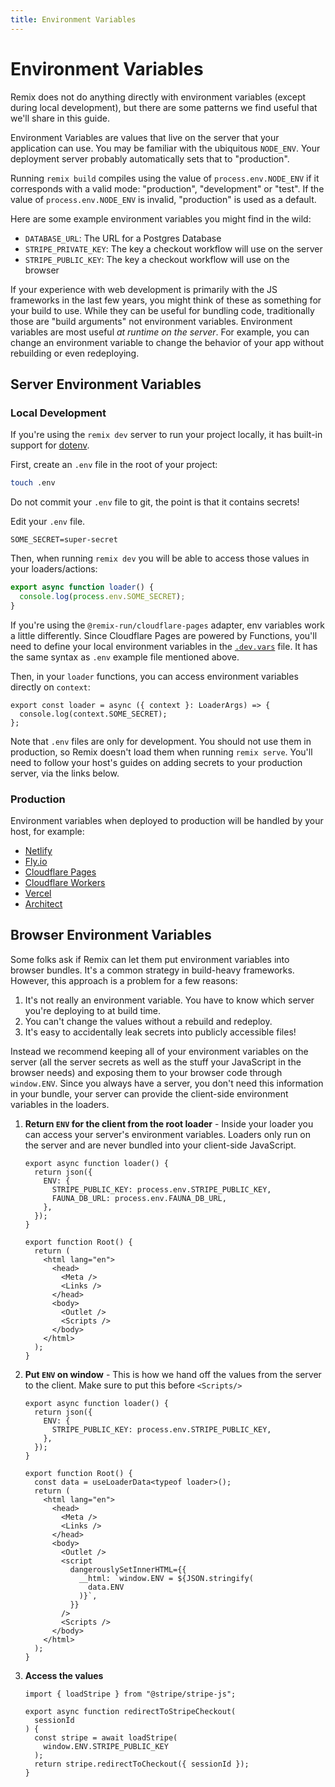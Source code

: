 ```yaml
---
title: Environment Variables
---
```


# Environment Variables

Remix does not do anything directly with environment variables (except during local development), but there are some patterns we find useful that we'll share in this guide.

Environment Variables are values that live on the server that your application can use. You may be familiar with the ubiquitous `NODE_ENV`. Your deployment server probably automatically sets that to "production".

<docs-warning>Running `remix build` compiles using the value of `process.env.NODE_ENV` if it corresponds with a valid mode: "production", "development" or "test". If the value of `process.env.NODE_ENV` is invalid, "production" is used as a default.</docs-warning>

Here are some example environment variables you might find in the wild:

- `DATABASE_URL`: The URL for a Postgres Database
- `STRIPE_PRIVATE_KEY`: The key a checkout workflow will use on the server
- `STRIPE_PUBLIC_KEY`: The key a checkout workflow will use on the browser

If your experience with web development is primarily with the JS frameworks in the last few years, you might think of these as something for your build to use. While they can be useful for bundling code, traditionally those are "build arguments" not environment variables. Environment variables are most useful _at runtime on the server_. For example, you can change an environment variable to change the behavior of your app without rebuilding or even redeploying.

## Server Environment Variables

### Local Development

If you're using the `remix dev` server to run your project locally, it has built-in support for [dotenv][dotenv].

First, create an `.env` file in the root of your project:

```sh
touch .env
```

<docs-error>Do not commit your <code>.env</code> file to git, the point is that it contains secrets!</docs-error>

Edit your `.env` file.

```
SOME_SECRET=super-secret
```

Then, when running `remix dev` you will be able to access those values in your loaders/actions:

```js
export async function loader() {
  console.log(process.env.SOME_SECRET);
}
```

If you're using the `@remix-run/cloudflare-pages` adapter, env variables work a little differently. Since Cloudflare Pages are powered by Functions, you'll need to define your local environment variables in the [`.dev.vars`][dev-vars] file. It has the same syntax as `.env` example file mentioned above.

Then, in your `loader` functions, you can access environment variables directly on `context`:

```tsx
export const loader = async ({ context }: LoaderArgs) => {
  console.log(context.SOME_SECRET);
};
```

Note that `.env` files are only for development. You should not use them in production, so Remix doesn't load them when running `remix serve`. You'll need to follow your host's guides on adding secrets to your production server, via the links below.

### Production

Environment variables when deployed to production will be handled by your host, for example:

- [Netlify][netlify]
- [Fly.io][fly-io]
- [Cloudflare Pages][cloudflare-pages]
- [Cloudflare Workers][cloudflare-workers]
- [Vercel][vercel]
- [Architect][architect]

## Browser Environment Variables

Some folks ask if Remix can let them put environment variables into browser bundles. It's a common strategy in build-heavy frameworks. However, this approach is a problem for a few reasons:

1. It's not really an environment variable. You have to know which server you're deploying to at build time.
2. You can't change the values without a rebuild and redeploy.
3. It's easy to accidentally leak secrets into publicly accessible files!

Instead we recommend keeping all of your environment variables on the server (all the server secrets as well as the stuff your JavaScript in the browser needs) and exposing them to your browser code through `window.ENV`. Since you always have a server, you don't need this information in your bundle, your server can provide the client-side environment variables in the loaders.

1. **Return `ENV` for the client from the root loader** - Inside your loader you can access your server's environment variables. Loaders only run on the server and are never bundled into your client-side JavaScript.

   ```tsx [3-6]
   export async function loader() {
     return json({
       ENV: {
         STRIPE_PUBLIC_KEY: process.env.STRIPE_PUBLIC_KEY,
         FAUNA_DB_URL: process.env.FAUNA_DB_URL,
       },
     });
   }

   export function Root() {
     return (
       <html lang="en">
         <head>
           <Meta />
           <Links />
         </head>
         <body>
           <Outlet />
           <Scripts />
         </body>
       </html>
     );
   }
   ```

2. **Put `ENV` on window** - This is how we hand off the values from the server to the client. Make sure to put this before `<Scripts/>`

   ```tsx [10, 19-25]
   export async function loader() {
     return json({
       ENV: {
         STRIPE_PUBLIC_KEY: process.env.STRIPE_PUBLIC_KEY,
       },
     });
   }

   export function Root() {
     const data = useLoaderData<typeof loader>();
     return (
       <html lang="en">
         <head>
           <Meta />
           <Links />
         </head>
         <body>
           <Outlet />
           <script
             dangerouslySetInnerHTML={{
               __html: `window.ENV = ${JSON.stringify(
                 data.ENV
               )}`,
             }}
           />
           <Scripts />
         </body>
       </html>
     );
   }
   ```

3. **Access the values**

   ```tsx [6-8]
   import { loadStripe } from "@stripe/stripe-js";

   export async function redirectToStripeCheckout(
     sessionId
   ) {
     const stripe = await loadStripe(
       window.ENV.STRIPE_PUBLIC_KEY
     );
     return stripe.redirectToCheckout({ sessionId });
   }
   ```

[dotenv]: https://www.npmjs.com/package/dotenv
[netlify]: https://docs.netlify.com/configure-builds/environment-variables
[fly-io]: https://fly.io/docs/reference/secrets
[cloudflare-pages]: https://developers.cloudflare.com/pages/platform/build-configuration/#environment-variables
[cloudflare-workers]: https://developers.cloudflare.com/workers/platform/environment-variables
[vercel]: https://vercel.com/docs/environment-variables
[architect]: https://arc.codes/docs/en/reference/cli/env
[dev-vars]: https://developers.cloudflare.com/pages/platform/functions/#adding-environment-variables-locally
